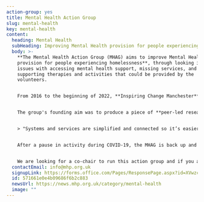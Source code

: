 ```yaml
---
action-group: yes
title: Mental Health Action Group
slug: mental-health
key: mental-health
content:
  heading: Mental Health
  subHeading: Improving Mental Health provision for people experiencing homelessness
  body: >-
    **The Mental Health Action Group (MHAG) aims to improve Mental Health
    provision for people experiencing homelessness**, through looking into
    issues with accessing mental health support, missing services, and also
    supporting therapies and activities that could be provided by the
    volunteers.


    F﻿rom 2016 to the beginning of 2022, **Inspiring Change Manchester** chaired MHAG because of how many people their services were seeing struggling with both mental health issues and homelessness. MHAG is built on co-production, with all decisions being made equally by the group. 


    T﻿he group's founding aim was to produce a piece of **peer-led research** and, and they produced not one, but two reports - *Causes & Consequences*, and *It's My Medication.* The findings of the *Causes & Consequences* report have been used to establish a homelessness operational group at the Greater Manchester Mental Health Trust, garnering both local and national attention


    > "Systems and services are simplified and connected so it’s easier to navigate them." - from the Mental Health Action Group's Causes and Consequences report


    A﻿fter a pause in activity during COVID-19, the MHAG is back up and running, as of August 2023. 


    W﻿e are looking for a co-chair to run this action group and if you are interested in joining this group, please email info@mhp.org.uk
  contactEmail: info@mhp.org.uk
  signupLink: https://forms.office.com/Pages/ResponsePage.aspx?id=XVwzcf1bkE61VN8N5KjjQjkoCHBJKMVKuWG3gz25EypUM1gxNTZLNUgwS0tGNUhNVkExNUJPRkY5Ni4u
  id: 571661e0e4b09686f6b2c883
  newsUrl: https://news.mhp.org.uk/category/mental-health
  image: ""
---
```

